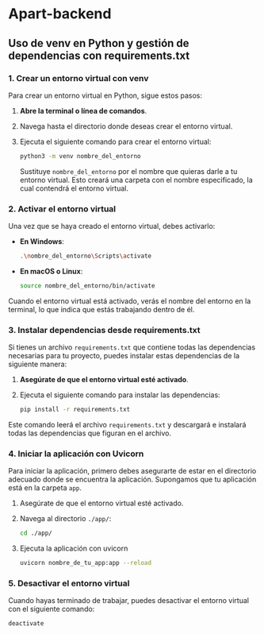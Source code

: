 # Apart-backend


## Uso de venv en Python y gestión de dependencias con requirements.txt

### 1. Crear un entorno virtual con venv

Para crear un entorno virtual en Python, sigue estos pasos:

1. **Abre la terminal o línea de comandos**.
2. Navega hasta el directorio donde deseas crear el entorno virtual.
3. Ejecuta el siguiente comando para crear el entorno virtual:

    ```bash
    python3 -m venv nombre_del_entorno
    ```

    Sustituye `nombre_del_entorno` por el nombre que quieras darle a tu entorno virtual. Esto creará una carpeta con el nombre especificado, la cual contendrá el entorno virtual.

### 2. Activar el entorno virtual

Una vez que se haya creado el entorno virtual, debes activarlo:

- **En Windows**:

    ```bash
    .\nombre_del_entorno\Scripts\activate
    ```

- **En macOS o Linux**:

    ```bash
    source nombre_del_entorno/bin/activate
    ```

Cuando el entorno virtual está activado, verás el nombre del entorno en la terminal, lo que indica que estás trabajando dentro de él.

### 3. Instalar dependencias desde requirements.txt

Si tienes un archivo `requirements.txt` que contiene todas las dependencias necesarias para tu proyecto, puedes instalar estas dependencias de la siguiente manera:

1. **Asegúrate de que el entorno virtual esté activado**.
2. Ejecuta el siguiente comando para instalar las dependencias:

    ```bash
    pip install -r requirements.txt
    ```

Este comando leerá el archivo `requirements.txt` y descargará e instalará todas las dependencias que figuran en el archivo.

### 4. Iniciar la aplicación con Uvicorn

Para iniciar la aplicación, primero debes asegurarte de estar en el directorio adecuado donde se encuentra la aplicación. Supongamos que tu aplicación está en la carpeta `app`.

1. Asegúrate de que el entorno virtual esté activado.
2. Navega al directorio `./app/`:
   
   ```bash
   cd ./app/
3. Ejecuta la aplicación con uvicorn
    ```bash
    uvicorn nombre_de_tu_app:app --reload
### 5. Desactivar el entorno virtual

Cuando hayas terminado de trabajar, puedes desactivar el entorno virtual con el siguiente comando:

```bash
deactivate
